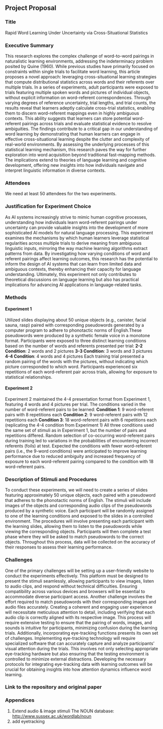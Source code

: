 ## Project Proposal
### Title
Rapid Word Learning Under Uncertainty via Cross-Situational Statistics
### Executive Summary
This research explores the complex challenge of word-to-word pairings in naturalistic learning environments, addressing the indeterminacy problem posited by Quine (1960). While previous studies have primarily focused on constraints within single trials to facilitate word learning, this article proposes a novel approach: leveraging cross-situational learning strategies that compute distributional statistics across words and their referents over multiple trials.
In a series of experiments, adult participants were exposed to trials featuring multiple spoken words and pictures of individual objects, without explicit information on word-referent correspondences. Through varying degrees of reference uncertainty, trial lengths, and trial counts, the results reveal that learners adeptly calculate cross-trial statistics, enabling them to discern word-referent mappings even in highly ambiguous contexts. This ability suggests that learners can store potential word-referent pairings across trials and evaluate statistical evidence to resolve ambiguities.
The findings contribute to a critical gap in our understanding of word learning by demonstrating that human learners can engage in effective cross-situational learning despite the clutter and complexity of real-world environments. By assessing the underlying processes of this statistical learning mechanism, this research paves the way for further exploration into word acquisition beyond traditional fast-mapping methods. The implications extend to theories of language learning and cognitive development, offering new insights into how individuals navigate and interpret linguistic information in diverse contexts.
### Attendees
We need at least 50 attendees for the two experiments.
### Justification for Experiment Choice
As AI systems increasingly strive to mimic human cognitive processes, understanding how individuals learn word-referent pairings under uncertainty can provide valuable insights into the development of more sophisticated AI models for natural language processing. This experiment examines the mechanisms by which human learners leverage statistical regularities across multiple trials to derive meaning from ambiguous linguistic inputs, mirroring the way machine learning algorithms extract patterns from data. By investigating how varying conditions of word and referent pairings affect learning outcomes, this research has the potential to inform the design of AI systems that can learn from limited data and ambiguous contexts, thereby enhancing their capacity for language understanding. Ultimately, this experiment not only contributes to theoretical discussions on language learning but also has practical implications for advancing AI applications in language-related tasks.
### Methods
#### Experiment 1
Utilized slides displaying about 50 unique objects (e.g., canister, facial sauna, rasp) paired with corresponding pseudowords generated by a computer program to adhere to phonotactic norms of English.These pseudowords were produced by a synthetic female voice in a monotone format.
Participants were exposed to three distinct learning conditions based on the number of words and referents presented per trial:
**2-2 Condition**: 2 words and 2 pictures
**3-3 Condition**: 3 words and 3 pictures
**4-4 Condition**: 4 words and 4 pictures
Each training trial presented a random pairing of the words with the pictures, without indicating which picture corresponded to which word.
Participants experienced six repetitions of each word-referent pair across trials, allowing for exposure to statistical relationships.
#### Experiment 2
Experiment 2 maintained the 4-4 presentation format from Experiment 1, featuring 4 words and 4 pictures per trial.
The conditions varied in the number of word-referent pairs to be learned:
**Condition 1**: 9 word-referent pairs with 8 repetitions each
**Condition 2**: 9 word-referent pairs with 12 repetitions each
**Condition 3**: 18 word-referent pairs with 6 repetitions each (replicating the 4-4 condition from Experiment 1)
All three conditions used the same set of stimuli as in Experiment 1, but the number of pairs and repetitions differed.
Random selection of co-occurring word-referent pairs during training led to variations in the probabilities of encountering incorrect referents (foils) at test.
Expected the conditions with fewer word-referent pairs (i.e., the 9-word conditions) were anticipated to improve learning performance due to reduced ambiguity and increased frequency of exposure to each word-referent pairing compared to the condition with 18 word-referent pairs.
### Description of Stimuli and Procedures
To conduct these experiments, we will need to create a series of slides featuring approximately 50 unique objects, each paired with a pseudoword that adheres to the phonotactic norms of English. The stimuli will include images of the objects and corresponding audio clips of the pseudowords produced by a synthetic voice. Each participant will be randomly assigned to one of the learning conditions and exposed to the slides in a controlled environment.
The procedures will involve presenting each participant with the learning slides, allowing them to listen to the pseudowords while viewing the corresponding objects. Participants will then complete a test phase where they will be asked to match pseudowords to the correct objects. Throughout this process, data will be collected on the accuracy of their responses to assess their learning performance.
### Challenges
One of the primary challenges will be setting up a user-friendly website to conduct the experiments effectively. This platform must be designed to present the stimuli seamlessly, allowing participants to view images, listen to audio clips, and respond without technical difficulties. Ensuring compatibility across various devices and browsers will be essential to accommodate diverse participant access.
Another challenge involves the effort required to match pseudowords with their corresponding images and audio files accurately. Creating a coherent and engaging user experience will necessitate meticulous attention to detail, including verifying that each audio clip is correctly aligned with its respective image. This process will require extensive testing to ensure that the pairing of words, images, and sounds is intuitive for participants, minimizing confusion during the learning trials.
Additionally, incorporating eye-tracking functions presents its own set of challenges. Implementing eye-tracking technology will require specialized software that can accurately capture and analyze participants’ visual attention during the trials. This involves not only selecting appropriate eye-tracking hardware but also ensuring that the testing environment is controlled to minimize external distractions. Developing the necessary protocols for integrating eye-tracking data with learning outcomes will be crucial for obtaining insights into how attention dynamics influence word learning.
### Link to the repository and original paper

### Appendices
1. Extend audio & image stimuli
The NOUN database: http://www.sussex.ac.uk/wordlab/noun
3. add eyetracking


<!DOCTYPE html>
<html lang="en">
<head>
    <meta charset="UTF-8">
    <meta name="viewport" content="width=device-width, initial-scale=1.0">
    <title>JsPsych Eye-tracking Experiment</title>
    <script src="https://unpkg.com/jspsych@7.2.0/jspsych.js"></script>
    <link rel="stylesheet" href="https://unpkg.com/jspsych@7.2.0/css/jspsych.css">
    <script src="https://webgazer.cs.brown.edu/webgazer.js"></script>
</head>
<body>
    <script>
        // Initialize WebGazer
        window.onload = function() {
            webgazer.setRegression('ridge').begin().showPredictionPoints(true);
            calibrateWebGazer();
        };

        // Calibration function
        function calibrateWebGazer() {
            let calibrationPoints = [[50, 50], [window.innerWidth - 50, 50], [window.innerWidth - 50, window.innerHeight - 50], [50, window.innerHeight - 50]];
            calibrationPoints.forEach(point => {
                let pointElem = document.createElement('div');
                pointElem.style.position = "absolute";
                pointElem.style.left = point[0] + 'px';
                pointElem.style.top = point[1] + 'px';
                pointElem.style.width = "20px";
                pointElem.style.height = "20px";
                pointElem.style.backgroundColor = "red";
                document.body.appendChild(pointElem);

                pointElem.addEventListener('click', () => {
                    webgazer.recordScreenPosition(point[0], point[1]);
                });
            });
        }

        // Define JsPsych timeline
        let experiment_timeline = [];

        let trial = {
            type: 'html-keyboard-response',
            stimulus: '<p>Look at the center of the screen</p>',
            on_load: function() {
                webgazer.setGazeListener(function(data, timestamp) {
                    if (data) {
                        jsPsych.data.write({
                            x: data.x,
                            y: data.y,
                            time: timestamp
                        });
                    }
                });
            },
            on_finish: function() {
                webgazer.clearGazeListener();
            }
        };

        experiment_timeline.push(trial);

        jsPsych.init({
            timeline: experiment_timeline,
            on_finish: function() {
                jsPsych.data.displayData();
            }
        });
    </script>
</body>
</html>



